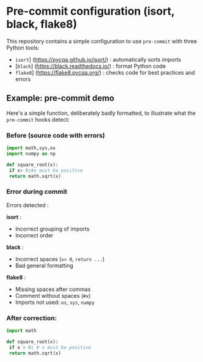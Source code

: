 # Pre-commit configuration (isort, black, flake8)

This repository contains a simple configuration to use `pre-commit` with three Python tools:

- `isort`] (https://pycqa.github.io/isort/) : automatically sorts imports
- [`black`] (https://black.readthedocs.io/) : format Python code
- `flake8`] (https://flake8.pycqa.org/) : checks code for best practices and errors

## Example: pre-commit demo

Here's a simple function, deliberately badly formatted, to illustrate what the `pre-commit` hooks detect:

### Before (source code with errors)
```python
import math,sys,os
import numpy as np

def square_root(x):
 if x> 0:#x must be positive
 return math.sqrt(x)
```

### Error during commit

Errors detected :

**isort** :
- Incorrect grouping of imports
- Incorrect order

**black** :
- Incorrect spaces (`x> 0`, `return ...`)
- Bad general formatting

**flake8** :
- Missing spaces after commas
- Comment without spaces (`#x`)
- Imports not used: `os`, `sys`, `numpy`

### After correction:
```python
import math

def square_root(x):
 if x > 0: # x must be positive
 return math.sqrt(x)
```
